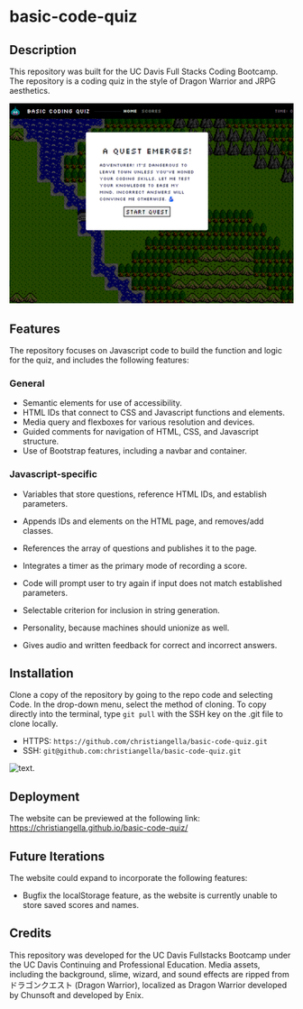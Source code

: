 # basic-code-quiz

## Description

This repository was built for the UC Davis Full Stacks Coding Bootcamp. The repository is a coding quiz in the style of Dragon Warrior and JRPG aesthetics.

![Screenshot image of the deployed webpage, showing the quiz itself.](./assets/images/repo/module_04_screenshot_001.png)

## Features

The repository focuses on Javascript code to build the function and logic for the quiz, and includes the following features:

### General

* Semantic elements for use of accessibility.
* HTML IDs that connect to CSS and Javascript functions and elements.
* Media query and flexboxes for various resolution and devices.
* Guided comments for navigation of HTML, CSS, and Javascript structure.
* Use of Bootstrap features, including a navbar and container.

### Javascript-specific

* Variables that store questions, reference HTML IDs, and establish parameters.
* Appends IDs and elements on the HTML page, and removes/add classes.
* References the array of questions and publishes it to the page.
* Integrates a timer as the primary mode of recording a score.

* Code will prompt user to try again if input does not match established parameters.
* Selectable criterion for inclusion in string generation.
* Personality, because machines should unionize as well.
* Gives audio and written feedback for correct and incorrect answers.

## Installation

Clone a copy of the repository by going to the repo code and selecting Code. In the drop-down menu, select the method of cloning. To copy directly into the terminal, type `git pull` with the SSH key on the .git file to clone locally.

* HTTPS: `https://github.com/christiangella/basic-code-quiz.git`
* SSH: `git@github.com:christiangella/basic-code-quiz.git`

![text.](assets/images/repo/--)

## Deployment

The website can be previewed at the following link: https://christiangella.github.io/basic-code-quiz/

## Future Iterations

The website could expand to incorporate the following features:

* Bugfix the localStorage feature, as the website is currently unable to store saved scores and names.

## Credits

This repository was developed for the UC Davis Fullstacks Bootcamp under the UC Davis Continuing and Professional Education. Media assets, including the background, slime, wizard, and sound effects are ripped from ドラゴンクエスト (Dragon Warrior), localized as Dragon Warrior developed by Chunsoft and developed by Enix.
